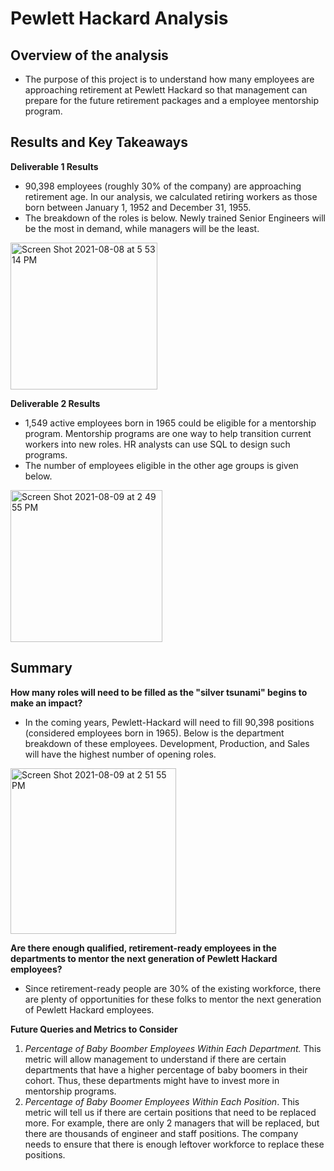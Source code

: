 # Pewlett Hackard Analysis


## Overview of the analysis
- The purpose of this project is to understand how many employees are approaching retirement at Pewlett Hackard so that management can prepare for the future retirement packages and a employee mentorship program.

## Results and Key Takeaways

**Deliverable 1 Results**
- 90,398 employees (roughly 30% of the company) are approaching retirement age. In our analysis, we calculated retiring workers as those born between January 1, 1952 and December 31, 1955. 
- The breakdown of the roles is below. Newly trained Senior Engineers will be the most in demand, while managers will be the least.
<img width="235" alt="Screen Shot 2021-08-08 at 5 53 14 PM" src="https://user-images.githubusercontent.com/10199828/128646804-0109871a-34db-406a-adc5-540a35e5711a.png">

**Deliverable 2 Results**
- 1,549 active employees born in 1965 could be eligible for a mentorship program. Mentorship programs are one way to help transition current workers into new roles. HR analysts can use SQL to design such programs.
- The number of employees eligible in the other age groups is given below.
<img width="243" alt="Screen Shot 2021-08-09 at 2 49 55 PM" src="https://user-images.githubusercontent.com/10199828/128758336-7d0ceb94-022c-453a-be34-0374d07f3ab1.png">

## Summary

**How many roles will need to be filled as the "silver tsunami" begins to make an impact?**

- In the coming years, Pewlett-Hackard will need to fill 90,398 positions (considered employees born in 1965). Below is the department breakdown of these employees. Development, Production, and Sales will have the highest number of opening roles.
<img width="265" alt="Screen Shot 2021-08-09 at 2 51 55 PM" src="https://user-images.githubusercontent.com/10199828/128758588-d9654e92-0c5d-46a9-be66-e930dca5eec1.png">

**Are there enough qualified, retirement-ready employees in the departments to mentor the next generation of Pewlett Hackard employees?**
- Since retirement-ready people are 30% of the existing workforce, there are plenty of opportunities for these folks to mentor the next generation of Pewlett Hackard employees. 

**Future Queries and Metrics to Consider**
1. _Percentage of Baby Boomber Employees Within Each Department._ This metric will allow management to understand if there are certain departments that have a higher percentage of baby boomers in their cohort. Thus, these departments might have to invest more in mentorship programs. 
2. _Percentage of Baby Boomer Employees Within Each Position_. This metric will tell us if there are certain positions that need to be replaced more. For example, there are only 2 managers that will be replaced, but there are thousands of engineer and staff positions. The company needs to ensure that there is enough leftover workforce to replace these positions.  
